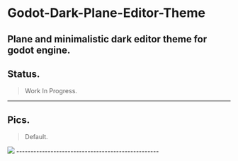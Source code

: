 # Godot-Dark-Plane-Editor-Theme
Plane and minimalistic dark editor theme for godot engine.
--------------------------------------------------

## Status.
> Work In Progress.
--------------------------------------------------

## Pics.

> Default.
<img src="https://raw.githubusercontent.com/7Cuellar/jc.godot.img-repo/master/DarkPlaneEditorTheme.jpg">
--------------------------------------------------
